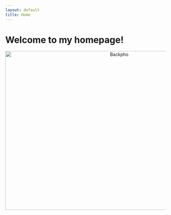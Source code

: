 ```yaml
---
layout: default
title: Home
---
```

# Welcome to my homepage! 
<p align="center">
 <img src="Backpho.png" alt="Backpho" width="700" height="500"/>
 </p>

